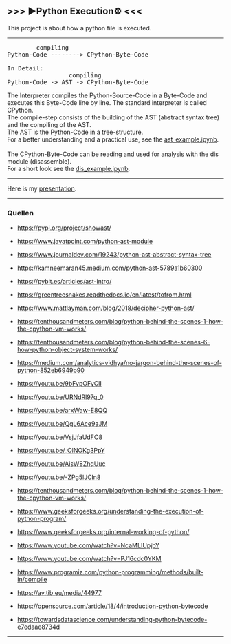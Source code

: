 ## >>> ▶️Python Execution⚙️ <<<
This project is about how a python file is executed. 

---
<pre>
	    compiling
Python-Code --------> CPython-Byte-Code

In Detail:
                 compiling
Python-Code -> AST -> CPython-Byte-Code
</pre>

The Interpreter compiles the Python-Source-Code in a Byte-Code and executes this Byte-Code line by line. The standard interpreter is called CPython.<br>
The compile-step consists of the building of the AST (abstract syntax tree) and the compiling of the AST.<br>
The AST is the Python-Code in a tree-structure.<br>
For a better understanding and a practical use, see the [ast_example.ipynb](./ast_example.ipynb).<br>
<br>
The CPython-Byte-Code can be reading and used for analysis with the dis module (disassemble).<br>
For a short look see the [dis_example.ipynb](./dis_example.ipynb).

---

Here is my [presentation](https://prezi.com/view/auF8RoiBnLPW4IlwHwg0/).

---
### Quellen

- https://pypi.org/project/showast/

- https://www.javatpoint.com/python-ast-module

- https://www.journaldev.com/19243/python-ast-abstract-syntax-tree

- https://kamneemaran45.medium.com/python-ast-5789a1b60300

- https://pybit.es/articles/ast-intro/

- https://greentreesnakes.readthedocs.io/en/latest/tofrom.html

- https://www.mattlayman.com/blog/2018/decipher-python-ast/

- https://tenthousandmeters.com/blog/python-behind-the-scenes-1-how-the-cpython-vm-works/

- https://tenthousandmeters.com/blog/python-behind-the-scenes-6-how-python-object-system-works/

- https://medium.com/analytics-vidhya/no-jargon-behind-the-scenes-of-python-852eb6949b90

- https://youtu.be/9bFvpOFyClI

- https://youtu.be/URNdRl97q_0

- https://youtu.be/arxWaw-E8QQ

- https://youtu.be/QgL6Ace9aJM

- https://youtu.be/VsjJfaUdFO8

- https://youtu.be/_OlNOKg3PpY

- https://youtu.be/AisW8ZhqUuc

- https://youtu.be/-ZPg5lJCln8

- https://tenthousandmeters.com/blog/python-behind-the-scenes-1-how-the-cpython-vm-works/

- https://www.geeksforgeeks.org/understanding-the-execution-of-python-program/

- https://www.geeksforgeeks.org/internal-working-of-python/

- https://www.youtube.com/watch?v=NcaMLIUpjbY

- https://www.youtube.com/watch?v=PJ16cdc0YKM

- https://www.programiz.com/python-programming/methods/built-in/compile

- https://av.tib.eu/media/44977

- https://opensource.com/article/18/4/introduction-python-bytecode

- https://towardsdatascience.com/understanding-python-bytecode-e7edaae8734d

---
